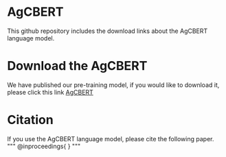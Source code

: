 # AgCBERT
This github repository includes the download links about the AgCBERT language model.

# Download the AgCBERT
We have published our pre-training model, if you would like to download it, please click this link [AgCBERT]()

# Citation
If you use the AgCBERT language model, please cite the following paper.
"""
@inproceedings{
}
"""
